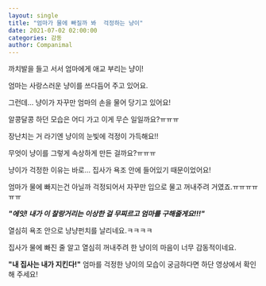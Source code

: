 ```yaml
---
layout: single
title: "엄마가 물에 빠질까 봐  걱정하는 냥이"
date: 2021-07-02 02:00:00
categories: 감동
author: Companimal
---
```


까치발을 들고 서서 엄마에게 애교 부리는 냥이!

엄마는 사랑스러운 냥이를 쓰다듬어 주고 있어요.

그런데... 냥이가 자꾸만 엄마의 손을 물어 당기고 있어요!

알콩달콩 하던 모습은 어디 가고 이게 무슨 일일까요?ㅠㅠㅠ

장난치는 거 라기엔 냥이의 눈빛에 걱정이 가득해요!!

무엇이 냥이를 그렇게 속상하게 만든 걸까요?ㅠㅠㅠ

냥이가 걱정한 이유는 바로... 집사가 욕조 안에 들어있기 때문이었어요!

엄마가 물에 빠지는건 아닐까 걱정되어서 자꾸만 입으로 물고 꺼내주려 거였죠.ㅠㅠㅠㅠㅠㅠ

**_"에잇! 내가 이 찰랑거리는 이상한 걸 무찌르고 엄마를 구해줄게요!!!"_**

열심히 욕조 안으로 냥냥펀치를 날리네요.ㅋㅋㅋㅋ

집사가 물에 빠진 줄 알고 열심히 꺼내주려 한 냥이의 마음이 너무 감동적이네요.

**"내 집사는 내가 지킨다!"** 엄마를 걱정한 냥이의 모습이 궁금하다면 하단 영상에서 확인해 주세요!
